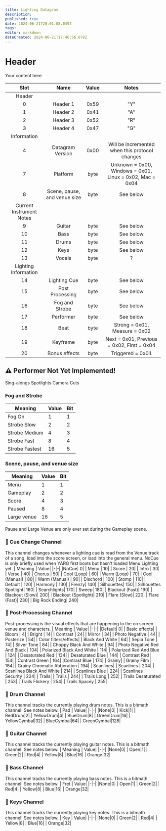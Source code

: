 ```yaml
---
title: Lighting Datagram
description: 
published: true
date: 2024-06-21T20:01:08.049Z
tags: 
editor: markdown
dateCreated: 2024-06-21T17:46:56.078Z
---
```


# Header
Your content here

|Slot|Name|Value|Notes|
|:-:|:-:|:-:|:-:|
|Header||||
|0|Header 1|0x59|"Y"|
|1|Header 2|0x41|"A"|
|2|Header 3|0x52|"R"|
|3|Header 4|0x47|"G"|
|Information||||
|4|Datagram Version|0x00|Will be incremented when this protocol changes|
|7|Platform|byte|Unknown = 0x00, Windows = 0x01, Linux = 0x02, Mac = 0x04|
|8|Scene, pause, and venue size|byte|See below|
|Current Instrument Notes||||
|9|Guitar|byte|See below|
|10|Bass|byte|See below|
|11|Drums|byte|See below|
|12|Keys|byte|See below|
|13|Vocals|byte|?|
|Lighting Information||||
|14|Lighting Cue|byte|See below|
|15|Post Processing|byte|See below|
|16|Fog and Strobe|byte|See below|
|17|Performer|byte|See below|
|18|Beat|byte| Strong = 0x01, Measure = 0x02|
|19|Keyframe|byte|Next = 0x01, Previous = 0x02, First = 0x04|
|20|Bonus effects|byte| Triggered = 0x01|

## ⚠️ Performer Not Yet Implemented!
Sing-alongs
Spotlights
Camera Cuts

### Fog and Strobe
|Meaning| Value| Bit|
|-|-|-|
|Fog On|1|1|
|Strobe Slow|2|2|
|Strobe Medium|4|3|
|Strobe Fast|8|4|
|Strobe Fastest|16|5|

### Scene, pause, and venue size
|Meaning| Value| Bit|
|-|-|-|
|Menu|1|1|
|Gameplay|2|2|
|Score|4|3|
|Paused|8|4|
|Large venue|16|5|
Pause and Large Venue are only ever set during the Gameplay scene.

### 🐶 Cue Change Channel
This channel changes whenever a lighting cue is read from the Venue track of a song, load into the score screen, or load into the general menu.
NoCue is only briefly used when YARG first boots but hasn't loaded Menu Lighting yet.
| Meaning | Value|
|-|-|
|NoCue| 0|
|           Menu | 10|
|          Score | 20|
|         Intro | 30|
|        Verse | 40|
|       Chorus | 50|
|      Cool (Loop) | 60|
|     Warm (Loop) | 70|
|    Cool (Manual) | 80|
|   Warm (Manual) | 90|
|  Dischord | 100|
| Stomp | 110|
| Default | 120|
| Harmony | 130|
| Frenzy|  140|
| Silhouettes|  150|
| Silhouettes Spotlight| 160|
| Searchlights| 170|
| Sweep|  180|
| Blackout (Fast)|  190|
| Blackout (Slow)|  200|
| Blackout (Spotlight)|  210|
| Flare (Slow)|  220|
| Flare (Fast)|  230|
| Big Rock Ending|  240|

### 🐶 Post-Processing Channel
Post-processing is the visual effects that are happening to the on screen venue and characters.
| Meaning | Value|
|-|-|
|Default| 0|
|             Basic effects|
|           Bloom | 4|
|          Bright | 14|
|         Contrast | 24|
|        Mirror | 34|
|       Photo Negative | 44|
|      Posterize | 54|
|             Color filters/effects|
|           Black And White | 64|
|          Sepia Tone | 74|
|         Silver Tone | 84|
|        Choppy Black And White | 94|
|       Photo Negative Red And Black | 104|
|      Polarized Black And White | 114|
|     Polarized Red And Blue | 124|
|    Desaturated Red | 134|
|   Desaturated Blue | 144|
|  Contrast Red | 154|
| Contrast Green | 164|
|Contrast Blue | 174|
|             Grainy|
|           Grainy Film | 184|
|          Grainy Chromatic Abberation | 194|
|          Scanlines|
|        Scanlines | 204|
|       Scanlines Black And White | 214|
|      Scanlines Blue | 224|
|     Scanlines Security | 234|
|             Trails|
|           Trails | 244|
|          Trails Long | 252|
|         Trails Desaturated | 253|
|        Trails Flickery | 254|
|       Trails Spacey | 255|

### 🦮 Drum Channel
This channel tracks the currently playing drum notes. This is a bitmath channel! See notes below.
| Pad | Value|
|-|-|
|None|0|
|        Kick|1|
|        RedDrum|2|
|       YellowDrum|4|
|      BlueDrum|8|
|     GreenDrum|16|
|        YellowCymbal|32|
|       BlueCymbal|64|
|      GreenCymbal|128|

### 🦮 Guitar Channel
This channel tracks the currently playing guitar notes. This is a bitmath channel! See notes below.
| Meaning | Value|
|-|-|
|None|0|
|   Open|1|
|   Green|2|
|   Red|4|
|  Yellow|8|
| Blue|16|
| Orange|32|

### 🦮 Bass Channel
This channel tracks the currently playing bass notes. This is a bitmath channel! See notes below.
| Fret | Value|
|-|-|
|None|0|
|   Open|1|
|   Green|2|
|   Red|4|
|  Yellow|8|
| Blue|16|
| Orange|32|

### 🦮 Keys Channel
This channel tracks the currently playing key notes. This is a bitmath channel! See notes below.
| Key | Value|
|-|-|
|None|0|
|   Green|2|
|   Red|4|
|  Yellow|8|
| Blue|16|
| Orange|32|